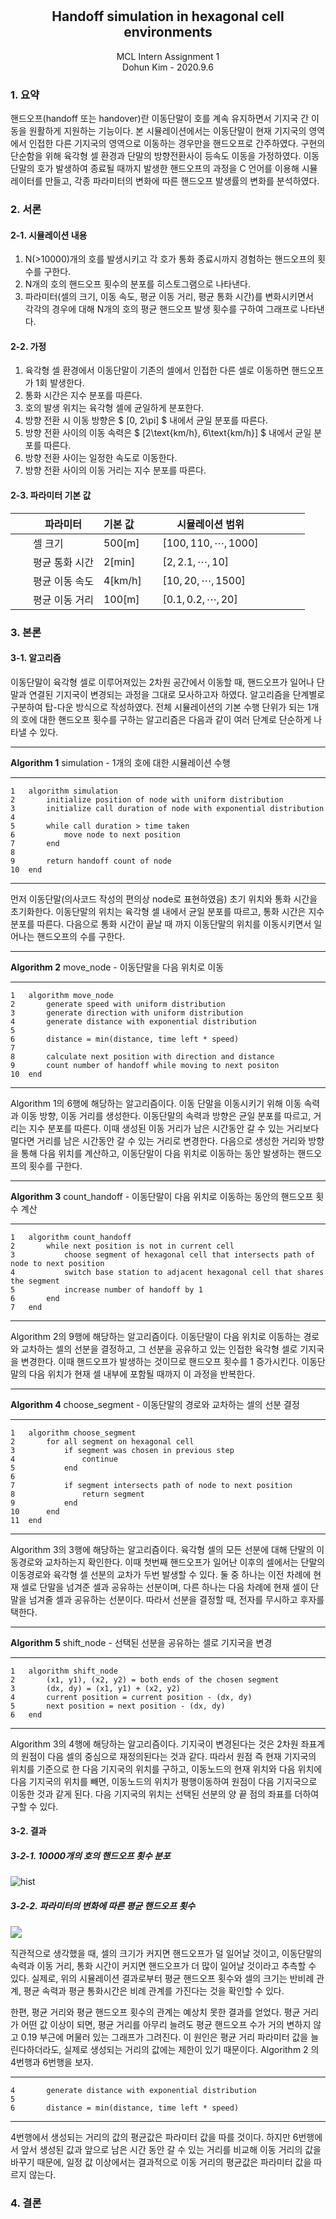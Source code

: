 <h2 style="text-align: center"><br><br>Handoff simulation in hexagonal cell environments </h2>

<div style="text-align: center">MCL Intern Assignment 1</div>
<div style="text-align: center">Dohun Kim - 2020.9.6</div>





### 1. 요약

 핸드오프(handoff 또는 handover)란 이동단말이 호를 계속 유지하면서 기지국 간 이동을 원활하게 지원하는 기능이다. 본 시뮬레이션에서는 이동단말이 현재 기지국의 영역에서 인접한 다른 기지국의 영역으로 이동하는 경우만을 핸드오프로 간주하였다. 구현의 단순함을 위해 육각형 셀 환경과 단말의 방향전환사이 등속도 이동을 가정하였다. 이동단말의 호가 발생하여 종료될 때까지 발생한 핸드오프의 과정을 C 언어를 이용해 시뮬레이터를 만들고, 각종 파라미터의 변화에 따른 핸드오프 발생률의 변화를 분석하였다.



### 2. 서론

#### 2-1. 시뮬레이션 내용

1. N(>10000)개의 호를 발생시키고 각 호가 통화 종료시까지 경험하는 핸드오프의 횟수를 구한다.
2. N개의 호의 핸드오프 횟수의 분포를 히스토그램으로 나타낸다.
3. 파라미터(셀의 크기, 이동 속도, 평균 이동 거리, 평균 통화 시간)를 변화시키면서 <br>각각의 경우에 대해 N개의 호의 평균 핸드오프 발생 횟수를 구하여 그래프로 나타낸다.



#### 2-2. 가정

1. 육각형 셀 환경에서 이동단말이 기존의 셀에서 인접한 다른 셀로 이동하면 핸드오프가 1회 발생한다.
2. 통화 시간은 지수 분포를 따른다.
3. 호의 발생 위치는 육각형 셀에 균일하게 분포한다.
4. 방향 전환 시 이동 방향은 $ [0, 2\pi] $ 내에서 균일 분포를 따른다.
5. 방향 전환 사이의 이동 속력은 $ [2\text{km/h}, 6\text{km/h}] $ 내에서 균일 분포를 따른다.
6. 방향 전환 사이는 일정한 속도로 이동한다.
7. 방향 전환 사이의 이동 거리는 지수 분포를 따른다.



#### 2-3. 파라미터 기본 값


||파라미터|기본 값&nbsp;&nbsp;&nbsp;&nbsp;&nbsp;&nbsp;&nbsp;| 시뮬레이션 범위            |                  |
|----|----|----|----|---------|
|<img width=12/>|셀 크기|$500\text{[m]}$| $[100, 110, \cdots, 1000]$ |<img width=50/>|
||평균 통화 시간|$2\text{[min]}$| $[2, 2.1, \cdots, 10]$     ||
||평균 이동 속도|$4\text{[km/h]}$| $[10, 20, \cdots, 1500]$   ||
||평균 이동 거리|$100\text{[m]}$| $[0.1,0.2, \cdots,  20]$   ||









### 3. 본론

#### 3-1. 알고리즘

 이동단말이 육각형 셀로 이루어져있는 2차원 공간에서 이동할 때, 핸드오프가 일어나 단말과 연결된 기지국이 변경되는 과정을 그대로 모사하고자 하였다. 알고리즘을 단계별로 구분하여 탑-다운 방식으로 작성하였다. 전체 시뮬레이션의 기본 수행 단위가 되는 1개의 호에 대한 핸드오프 횟수를 구하는 알고리즘은 다음과 같이 여러 단계로 단순하게 나타낼 수 있다. 




___

**Algorithm 1** simulation - 1개의 호에 대한 시뮬레이션 수행

---

```
1	algorithm simulation
2		initialize position of node with uniform distribution
3		initialize call duration of node with exponential distribution
4	
5	    while call duration > time taken
6  	 	 	move node to next position
7    	end
8    
9  		return handoff count of node
10	end	
```

---

 먼저 이동단말(의사코드 작성의 편의상 node로 표현하였음) 초기 위치와 통화 시간을 초기화한다. 이동단말의 위치는 육각형 셀 내에서 균일 분포를 따르고, 통화 시간은 지수 분포를 따른다. 다음으로 통화 시간이 끝날 때 까지 이동단말의 위치를 이동시키면서 일어나는 핸드오프의 수를 구한다.



___

**Algorithm 2** move_node - 이동단말을 다음 위치로 이동

---

```
1	algorithm move_node
2		generate speed with uniform distribution
3		generate direction with uniform distribution
4		generate distance with exponential distribution
5	
6		distance = min(distance, time left * speed)
7	
8		calculate next position with direction and distance	
9		count number of handoff while moving to next positon
10	end
```

---

 Algorithm 1의 6행에 해당하는 알고리즘이다. 이동 단말을 이동시키기 위해 이동 속력과 이동 방향, 이동 거리를 생성한다. 이동단말의 속력과 방향은 균일 분포를 따르고, 거리는 지수 분포를 따른다. 이때 생성된 이동 거리가 남은 시간동안 갈 수 있는 거리보다 멀다면 거리를 남은 시간동안 갈 수 있는 거리로 변경한다. 다음으로 생성한 거리와 방향을 통해 다음 위치를 계산하고, 이동단말이 다음 위치로 이동하는 동안 발생하는 핸드오프의 횟수를 구한다.













___

**Algorithm 3** count_handoff - 이동단말이 다음 위치로 이동하는 동안의 핸드오프 횟수 계산

---

```
1	algorithm count_handoff
2		while next position is not in current cell
3			choose segment of hexagonal cell that intersects path of node to next position
4			switch base station to adjacent hexagonal cell that shares the segment
5			increase number of handoff by 1
6		end
7	end
```

---

 Algorithm 2의 9행에 해당하는 알고리즘이다. 이동단말이 다음 위치로 이동하는 경로와 교차하는 셀의 선분을 결정하고, 그 선분을 공유하고 있는 인접한 육각형 셀로 기지국을 변경한다. 이때 핸드오프가 발생하는 것이므로 핸드오프 횟수를 1 증가시킨다. 이동단말의 다음 위치가 현재 셀 내부에 포함될 때까지 이 과정을 반복한다.



___

**Algorithm 4** choose_segment - 이동단말의 경로와 교차하는 셀의 선분 결정

---

```
1	algorithm choose_segment
2		for all segment on hexagonal cell
3			if segment was chosen in previous step
4	 			continue
5	 		end
6		
7	 		if segment intersects path of node to next position
8	 			return segment
9	        end
10		end
11	end
```

---

 Algorithm 3의 3행에 해당하는 알고리즘이다. 육각형 셀의 모든 선분에 대해 단말의 이동경로와 교차하는지 확인한다. 이때 첫번째 핸드오프가 일어난 이후의 셀에서는 단말의 이동경로와 육각형 셀 선분의 교차가 두번 발생할 수 있다. 둘 중 하나는 이전 차례에 현재 셀로 단말을 넘겨준 셀과 공유하는 선분이며, 다른 하나는 다음 차례에 현재 셀이 단말을 넘겨줄 셀과 공유하는 선분이다. 따라서 선분을 결정할 때, 전자를 무시하고 후자를 택한다.



___

**Algorithm 5** shift_node - 선택된 선분을 공유하는 셀로 기지국을 변경

---

```
1	algorithm shift_node
2		(x1, y1), (x2, y2) = both ends of the chosen segment
3		(dx, dy) = (x1, y1) + (x2, y2)
4		current position = current position - (dx, dy)
5		next position = next position - (dx, dy)
6	end
```

---

 Algorithm 3의 4행에 해당하는 알고리즘이다. 기지국이 변경된다는 것은 2차원 좌표계의 원점이 다음 셀의 중심으로 재정의된다는 것과 같다. 따라서 원점 즉 현재 기지국의 위치를 기준으로 한 다음 기지국의 위치를 구하고, 이동노드의 현재 위치와 다음 위치에 다음 기지국의 위치를 빼면, 이동노드의 위치가 평행이동하여 원점이 다음 기지국으로 이동한 것과 같게 된다. 다음 기지국의 위치는 선택된 선분의 양 끝 점의 좌표를 더하여 구할 수 있다.











#### 3-2. 결과

##### 3-2-1. 10000개의 호의 핸드오프 횟수 분포

![hist](images/hist.png)



##### 3-2-2. 파라미터의 변화에 따른 평균 핸드오프 횟수

<img src="images/result.png" style="zoom:115%">

 직관적으로 생각했을 때, 셀의 크기가 커지면 핸드오프가 덜 일어날 것이고, 이동단말의 속력과 이동 거리, 통화 시간이 커지면 핸드오프가 더 많이 일어날 것이라고 추측할 수 있다. 실제로, 위의 시뮬레이션 결과로부터 평균 핸드오프 횟수와 셀의 크기는 반비례 관계, 평균 속력과 평균 통화시간은 비례 관계를 가진다는 것을 확인할 수 있다.











 한편, 평균 거리와 평균 핸드오프 횟수의 관계는 예상치 못한 결과를 얻었다. 평균 거리가 어떤 값 이상이 되면, 평균 거리를 아무리 늘려도 평균 핸드오프 수가 거의 변하지 않고 0.19 부근에 머물러 있는 그래프가 그려진다. 이 원인은 평균 거리 파라미터 값을 늘린다하더라도, 실제로 생성되는 거리의 값에는 제한이 있기 때문이다. Algorithm 2 의 4번행과 6번행을 보자.

___

```
4		generate distance with exponential distribution
5	
6		distance = min(distance, time left * speed)
```

---

 4번행에서 생성되는 거리의 값의 평균값은 파라미터 값을 따를 것이다. 하지만 6번행에서 앞서 생성된 값과 앞으로 남은 시간 동안 갈 수 있는 거리를 비교해 이동 거리의 값을 바꾸기 때문에, 일정 값 이상에서는 결과적으로 이동 거리의 평균값은 파라미터 값을 따르지 않는다. 









### 4. 결론
